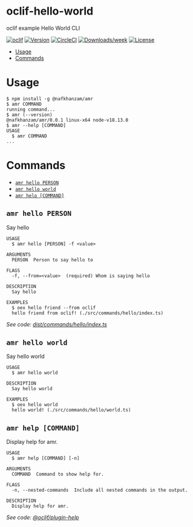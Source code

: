 oclif-hello-world
=================

oclif example Hello World CLI

[![oclif](https://img.shields.io/badge/cli-oclif-brightgreen.svg)](https://oclif.io)
[![Version](https://img.shields.io/npm/v/oclif-hello-world.svg)](https://npmjs.org/package/oclif-hello-world)
[![CircleCI](https://circleci.com/gh/oclif/hello-world/tree/main.svg?style=shield)](https://circleci.com/gh/oclif/hello-world/tree/main)
[![Downloads/week](https://img.shields.io/npm/dw/oclif-hello-world.svg)](https://npmjs.org/package/oclif-hello-world)
[![License](https://img.shields.io/npm/l/oclif-hello-world.svg)](https://github.com/oclif/hello-world/blob/main/package.json)

<!-- toc -->
* [Usage](#usage)
* [Commands](#commands)
<!-- tocstop -->
# Usage
<!-- usage -->
```sh-session
$ npm install -g @nafkhanzam/amr
$ amr COMMAND
running command...
$ amr (--version)
@nafkhanzam/amr/0.0.1 linux-x64 node-v18.13.0
$ amr --help [COMMAND]
USAGE
  $ amr COMMAND
...
```
<!-- usagestop -->
# Commands
<!-- commands -->
* [`amr hello PERSON`](#amr-hello-person)
* [`amr hello world`](#amr-hello-world)
* [`amr help [COMMAND]`](#amr-help-command)

## `amr hello PERSON`

Say hello

```
USAGE
  $ amr hello [PERSON] -f <value>

ARGUMENTS
  PERSON  Person to say hello to

FLAGS
  -f, --from=<value>  (required) Whom is saying hello

DESCRIPTION
  Say hello

EXAMPLES
  $ oex hello friend --from oclif
  hello friend from oclif! (./src/commands/hello/index.ts)
```

_See code: [dist/commands/hello/index.ts](https://github.com/nafkhanzam/amr/blob/v0.0.1/dist/commands/hello/index.ts)_

## `amr hello world`

Say hello world

```
USAGE
  $ amr hello world

DESCRIPTION
  Say hello world

EXAMPLES
  $ oex hello world
  hello world! (./src/commands/hello/world.ts)
```

## `amr help [COMMAND]`

Display help for amr.

```
USAGE
  $ amr help [COMMAND] [-n]

ARGUMENTS
  COMMAND  Command to show help for.

FLAGS
  -n, --nested-commands  Include all nested commands in the output.

DESCRIPTION
  Display help for amr.
```

_See code: [@oclif/plugin-help](https://github.com/oclif/plugin-help/blob/v5.1.23/src/commands/help.ts)_
<!-- commandsstop -->
